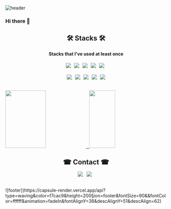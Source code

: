 ![header](https://capsule-render.vercel.app/api?type=waving&color=92a8d1&height=220&section=header&text=minsang22;&fontSize=60&&fontColor=ffffff&animation=fadeIn&fontAlignY=38&descAlignY=51&descAlign=62)
### Hi there 👋

<h2 align="center"><b> 🛠 Stacks 🛠 </b></h2>
<h4 align="center">Stacks that I've used at least once <h4>
<p align="center">
<img src="https://img.shields.io/badge/Python-3776AB?style=flat&logo=Python&logoColor=white"/> &nbsp;
<img src="https://img.shields.io/badge/Java-007396?style=flat&logo=Java&logoColor=white"/> &nbsp;
<img src="https://img.shields.io/badge/c++-00599C?style=flat-square&logo=c%2B%2B&logoColor=white"/></a> &nbsp;
<img src="https://img.shields.io/badge/JavaScript-F7DF1E?style=flat-square&logo=JavaScript&logoColor=white"/></a> &nbsp; 
<img src="https://img.shields.io/badge/HTML-E34F26?style=flat-square&logo=html5&logoColor=white"/> &nbsp;
<br /> <br /> 
<img src="https://img.shields.io/badge/OpenCV-5C3EE8?style=flat-square&logo=OpenCV&logoColor=white"/> &nbsp;
<img src="https://img.shields.io/badge/Adobe Photoshop-31A8FF?style=flat-square&logo=Adobe Photoshop&logoColor=white"/> &nbsp;
<img src="https://img.shields.io/badge/Anaconda-44A833?style=flat-square&logo=Anaconda&logoColor=white"/> &nbsp;
<img src="https://img.shields.io/badge/CSS3-1572B6?style=flat-square&logo=CSS3&logoColor=white"/> &nbsp;
<img src="https://img.shields.io/badge/Raspberry Pi-A22846?style=flat&logo=Raspberry%20Pi&logoColor=#6DB33F"/> <p/>
<br />

<a href="#">
<img src = https://github-readme-stats.vercel.app/api?username=minsang22&show_icons=true&theme=radical height = "180px" width = "50%"> &nbsp
</a>
<a href="#">
  <img src="https://github-readme-stats.vercel.app/api/top-langs/?username=minsang22&theme=react&exclude_repo=Jagi,assignment&layout=compact" height="180px" width = "40%">
</a>
<br />

<h2 align="center"><b> ☎ Contact ☎ </b></h2>

<p align="center">
  <a href="mailto:nornen20@kookmin.ac.kr"><img src="https://img.shields.io/badge/Gmail-d14836?style=flat-square&logo=Gmail&logoColor=white&link=viliketh1s98@naver.com"/></a>&nbsp&nbsp
  <a href="https://www.instagram.com/dodozl__/"><img src="https://img.shields.io/badge/Instagram-E4405F?style=flat-square&logo=Instagram&logoColor=white&link=https://www.instagram.com/woo0_hooo/"/></a>&nbsp&nbsp
  </p>
<br/>
![footer](https://capsule-render.vercel.app/api?type=waving&color=f7cac9&height=200&section=footer&fontSize=90&&fontColor=ffffff&animation=fadeIn&fontAlignY=38&descAlignY=51&descAlign=62)
